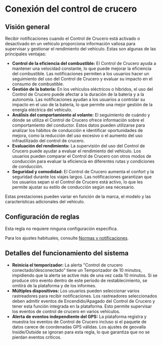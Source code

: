 # Conexión del control de crucero

## Visión general

Recibir notificaciones cuando el Control de Crucero está activado o desactivado en un vehículo proporciona información valiosa para supervisar y gestionar el rendimiento del vehículo. Estas son algunas de las principales ventajas:

- **Control de la eficiencia del combustible:** El Control de Crucero ayuda a mantener una velocidad constante, lo que puede mejorar la eficiencia del combustible. Las notificaciones permiten a los usuarios hacer un seguimiento del uso del Control de Crucero y evaluar su impacto en el consumo de combustible.
- **Gestión de la batería:** En los vehículos eléctricos o híbridos, el uso del Control de Crucero puede afectar a la duración de la batería y a la autonomía. Las notificaciones ayudan a los usuarios a controlar su impacto en el uso de la batería, lo que permite una mejor gestión de la energía eléctrica del vehículo.
- **Análisis del comportamiento al volante:** El seguimiento de cuándo y dónde se utiliza el Control de Crucero ofrece información sobre el comportamiento del conductor. Estos datos pueden utilizarse para analizar los hábitos de conducción e identificar oportunidades de mejora, como la reducción del uso excesivo o el aumento del uso infrautilizado del control de crucero.
- **Evaluación del rendimiento:** La supervisión del uso del Control de Crucero puede ayudar a evaluar el rendimiento del vehículo. Los usuarios pueden comparar el Control de Crucero con otros modos de conducción para evaluar la eficiencia en diferentes rutas y condiciones de conducción.
- **Seguridad y comodidad:** El Control de Crucero aumenta el confort y la seguridad durante los viajes largos. Las notificaciones garantizan que los usuarios sepan si el Control de Crucero está activo, lo que les permite ajustar su estilo de conducción según sea necesario.

Estas prestaciones pueden variar en función de la marca, el modelo y las características adicionales del vehículo.

## Configuración de reglas

Esta regla no requiere ninguna configuración específica.

Para los ajustes habituales, consulte [Normas y notificaciones](../../reglas-y-alertas.md).

## Detalles del funcionamiento del sistema

- **Reinicia el temporizador:** La alerta "Control de crucero conectado/desconectado" tiene un Temporizador de 10 minutos, impidiendo que la alerta se active más de una vez cada 10 minutos. Si se produce otro evento dentro de este periodo de restablecimiento, se omitirá de la plataforma y de los informes.
- **Múltiples dispositivos:** Los usuarios pueden seleccionar varios rastreadores para recibir notificaciones. Los rastreadores seleccionados deben admitir eventos de Encendido/Apagado del Control de Crucero y tener esta función integrada en la plataforma. Esto permite supervisar los eventos de control de crucero en varios vehículos.
- **Alerta de eventos independiente del GPS:** La plataforma registra y muestra los eventos de Control de Crucero incluso si el paquete de datos carece de coordenadas GPS válidas. Los ajustes de geovalla Inside/Outside se ignoran para esta regla, lo que garantiza que no se pierdan eventos críticos.